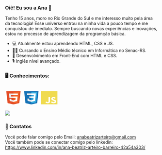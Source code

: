 ### Oiê! Eu sou a Ana 👋

Tenho 15 anos, moro no Rio Grande do Sul e me interesso muito pela área da tecnologia! Esse universo entrou na minha vida a pouco tempo e me conquistou de imediato. Sempre buscando novas experiências e inovações, estou no processo de aprendizagem da programção básica.

- 💻 Atualmente estou aprendendo HTML, CSS e JS.
- 🙋‍♀️ Cursando o Ensino Médio técnico em Informática no Senac-RS.
- 📲 Desenvolvimento em Front-End com HTML e CSS.
- 🎙️ Inglês nível avançado.

### 🖥️ Conhecimentos: 

<div style="display: inline_block"><br>
  <img alt="Icon HTML" height="45" width="55" src="https://raw.githubusercontent.com/devicons/devicon/master/icons/html5/html5-original.svg">
  <img alt="Icon CSS" height="45" width="55" src="https://raw.githubusercontent.com/devicons/devicon/master/icons/css3/css3-original.svg">
  <img alt="Icon JavaScript" height="45" width="55" src="https://raw.githubusercontent.com/devicons/devicon/master/icons/javascript/javascript-plain.svg">
</div>

<div>
  <br>
  <a href="https://github.com/aanabarreiro">
    <img heigth="180cm" src="https://github-readme-stats.vercel.app/api/top-langs/?username=aanabarreiro&layout=compact&theme=tokyonight">
  </a>
</div>

### 📧 Contatos
Você pode falar comigo pelo Email: anabeatrizarteiro@gmail.com <br>
Você também pode se conectar comigo pelo linkedin: https://www.linkedin.com/in/ana-beatriz-arteiro-barreiro-42a54a303/
